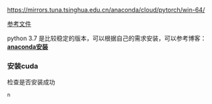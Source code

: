https://mirrors.tuna.tsinghua.edu.cn/anaconda/cloud/pytorch/win-64/

[参考文件](https://blog.csdn.net/qq_45892431/article/details/134320238)

python 3.7 是比较稳定的版本，可以根据自己的需求安装，可以参考博客：**[anaconda安装](https://blog.csdn.net/qq_45344586/article/details/124028689)**

### 安装cuda

检查是否安装成功

```shell
n
```

